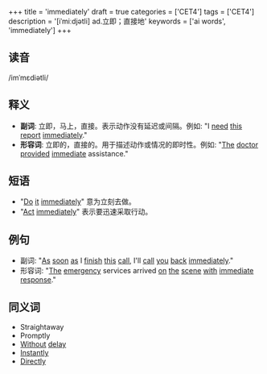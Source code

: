 +++
title = 'immediately'
draft = true
categories = ['CET4']
tags = ['CET4']
description = '[iˈmiːdjətli] ad.立即；直接地'
keywords = ['ai words', 'immediately']
+++

## 读音
/imˈmɛdiətli/

## 释义
- **副词**: 立即，马上，直接。表示动作没有延迟或间隔。例如: "I [need](/post/need/) [this](/post/this/) [report](/post/report/) [immediately](/post/immediately/)."
- **形容词**: 立即的，直接的。用于描述动作或情况的即时性。例如: "[The](/post/the/) [doctor](/post/doctor/) [provided](/post/provided/) [immediate](/post/immediate/) assistance."

## 短语
- "[Do](/post/do/) [it](/post/it/) [immediately](/post/immediately/)" 意为立刻去做。
- "[Act](/post/act/) [immediately](/post/immediately/)" 表示要迅速采取行动。

## 例句
- 副词: "[As](/post/as/) [soon](/post/soon/) [as](/post/as/) I [finish](/post/finish/) [this](/post/this/) [call](/post/call/), I'll [call](/post/call/) [you](/post/you/) [back](/post/back/) [immediately](/post/immediately/)."
- 形容词: "[The](/post/the/) [emergency](/post/emergency/) services arrived [on](/post/on/) [the](/post/the/) [scene](/post/scene/) [with](/post/with/) [immediate](/post/immediate/) [response](/post/response/)."

## 同义词
- Straightaway
- Promptly
- [Without](/post/without/) [delay](/post/delay/)
- [Instantly](/post/instantly/)
- [Directly](/post/directly/)
